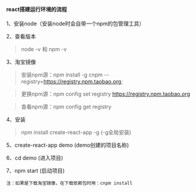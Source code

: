 #### react搭建运行环境的流程
1、安装node（安装node时会自带一个npm的包管理工具）

2、查看版本
> node -v 和 npm -v

3、淘宝镜像
> 安装npm源：npm install -g cnpm --registry=https://registry.npm.taobao.org;

> 更换npm源：npm config set registry https://registry.npm.taobao.org       

> 查看npm源：npm config get registry 

4、安装
> npm install create-react-app -g   (-g全局安装)

5、create-react-app demo  (demo创建的项目名称)

6、cd demo (进入项目)

7、npm start (启动项目)

```
注：如果是下载淘宝镜像，在下载依赖包时用：cnpm install
```